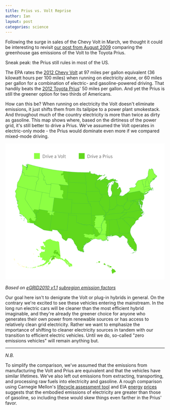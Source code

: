 ```yaml
---
title: Prius vs. Volt Reprise
author: Ian
layout: post
categories: science
---
```


Following the surge in sales of the Chevy Volt in March, we thought it could be interesting to revisit [our post from August 2009](http://numbers.brighterplanet.com/2009/08/25/think-the-volt-is-greener-than-the-prius-think-again/) comparing the greenhouse gas emissions of the Volt to the Toyota Prius.

Sneak peak: the Prius still rules in most of the US.

<!-- more start -->

The EPA rates the [2012 Chevy Volt](http://www.fueleconomy.gov/feg/Find.do?action=sbs&id=31618) at 97 miles per gallon equivalent (36 kilowatt hours per 100 miles) when running on electricity alone, or 60 miles per gallon for a combination of electric- and gasoline-powered driving. That handily beats the [2012 Toyota Prius](http://www.fueleconomy.gov/feg/Find.do?action=sbs&id=31767)' 50 miles per gallon. And yet the Prius is still the greener option for two thirds of Americans.

How can this be? When running on electricity the Volt doesn't eliminate emissions, it just shifts them from its tailpipe to a power plant smokestack. And throughout much of the country electricity is more than twice as dirty as gasoline. This map shows where, based on the dirtiness of the power grid, it's still better to drive a Prius. We've assumed the Volt operates in electric-only mode - the Prius would dominate even more if we compared mixed-mode driving.

![Map](/images/2012-04-17-prius-volt-reprise/prius_versus_volt.png)

*Based on [eGRID2010 v1.1](http://www.epa.gov/cleanenergy/energy-resources/egrid/index.html) [subregion emission factors](http://data.brighterplanet.com/egrid_subregions)*

Our goal here isn't to denigrate the Volt or plug-in hybrids in general. On the contrary we're excited to see these vehicles entering the mainstream. In the long run electric cars will be cleaner than the most efficient hybrid imaginable, and they're already the greener choice for anyone who generates their own power from renewable sources or has access to relatively clean grid electricity. Rather we want to emphasize the importance of shifting to cleaner electricity sources in tandem with our transition to efficient electric vehicles. Until we do, so-called "zero emissions vehicles" will remain anything but.

* * *
*N.B.* 

To simplify the comparison, we've assumed that the emissions from manufacturing the Volt and Prius are equivalent and that the vehicles have similar lifetimes. We've also left out emissions from extracting, transporting, and processing raw fuels into electricity and gasoline. A rough comparison using Carnegie Mellon's [lifecycle assessment tool](http://www.eiolca.net/) and EIA [energy](http://www.eia.gov/totalenergy/data/annual/showtext.cfm?t=ptb0524) [prices](http://www.eia.gov/electricity/monthly/epm_table_grapher.cfm?t=epmt_5_3) suggests that the embodied emissions of electricity are greater than those of gasoline, so including these would skew things even farther in the Prius' favor.

<!-- more end -->
